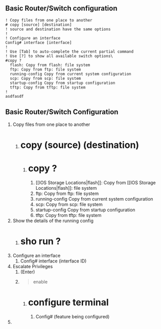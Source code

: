 ## Basic Router/Switch configuration
```
! Copy files from one place to another
# copy [source] [destination]
! source and destination have the same options
!
! Configure an interface
Config# interface [interface]
!
! Use [Tab] to auto-complete the current partial command
! Use [?] to show all available switch options\
#copy ?
  flash: Copy from flash: file system
  ftp: Copy from ftp: file system
  running-config Copy from current system configuration
  scp: Copy from scp: file system
  startup-config Copy from startup configuration
  tftp: Copy from tftp: file system
!
asdfasdf

```


## Basic Router/Switch Configuration
1. Copy files from one place to another
	1. # copy (source) (destination)
		1. # copy ?
			1. [[IOS Storage Locations|flash]]: Copy from [[IOS Storage Locations|flash]]: file system
			2. ftp: Copy from ftp: file system
			3. running-config Copy from current system configuration
			4. scp: Copy from scp: file system
			5. startup-config Copy from startup configuration
			6. tftp: Copy from tftp: file system
2. Show the details of the running config
	1. # sho run ?
3. Configure an interface
	1. Config# interface (interface ID)
4. Escalate Privileges
	1. (Enter)
	2. > enable
		1. # configure terminal
			1. Config# (feature being configured)
5. 